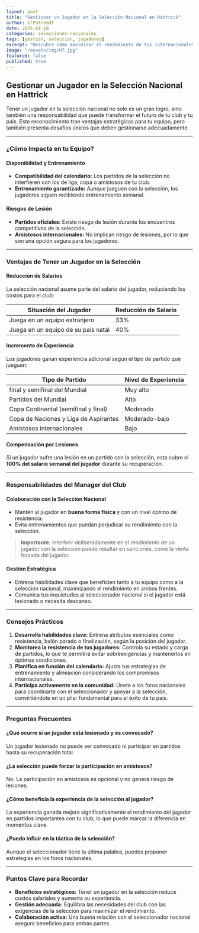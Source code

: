 ```yaml
---
layout: post
title: "Gestionar un Jugador en la Selección Nacional en Hattrick"
author: elPatronHT
date: 2025-01-10
categories: selecciones-nacionales
tags: [gestión, selección, jugadores]
excerpt: "Descubre cómo maximizar el rendimiento de tus internacionales mientras proteges los intereses de tu club, y lleva a tu equipo al éxito en todos los frentes."
image: "/assets/img/HT.jpg"
featured: false
published: true
---
```


## Gestionar un Jugador en la Selección Nacional en Hattrick

Tener un jugador en la selección nacional no solo es un gran logro, sino también una responsabilidad que puede transformar el futuro de tu club y tu país. Este reconocimiento trae ventajas estratégicas para tu equipo, pero también presenta desafíos únicos que deben gestionarse adecuadamente.

---

### ¿Cómo Impacta en tu Equipo?

#### Disponibilidad y Entrenamiento

- **Compatibilidad del calendario:** Los partidos de la selección no interfieren con los de liga, copa o amistosos de tu club.
- **Entrenamiento garantizado:** Aunque jueguen con la selección, los jugadores siguen recibiendo entrenamiento semanal.

#### Riesgos de Lesión

- **Partidos oficiales:** Existe riesgo de lesión durante los encuentros competitivos de la selección.
- **Amistosos internacionales:** No implican riesgo de lesiones, por lo que son una opción segura para los jugadores.

---

### Ventajas de Tener un Jugador en la Selección

#### Reducción de Salarios

La selección nacional asume parte del salario del jugador, reduciendo los costos para el club:

| **Situación del Jugador**           | **Reducción de Salario** |
| ----------------------------------- | ------------------------ |
| Juega en un equipo extranjero       | 33%                      |
| Juega en un equipo de su país natal | 40%                      |

#### Incremento de Experiencia

Los jugadores ganan experiencia adicional según el tipo de partido que jueguen:

| **Tipo de Partido**                   | **Nivel de Experiencia** |
| ------------------------------------- | ------------------------ |
| final y semifinal del Mundial         | Muy alto                 |
| Partidos del Mundial                  | Alto                     |
| Copa Continental (semifinal y final)  | Moderado                 |
| Copa de Naciones y Liga de Aspirantes | Moderado-bajo            |
| Amistosos internacionales             | Bajo                     |

#### Compensación por Lesiones

Si un jugador sufre una lesión en un partido con la selección, esta cubre el **100% del salario semanal del jugador** durante su recuperación.

---

### Responsabilidades del Manager del Club

#### Colaboración con la Selección Nacional

- Mantén al jugador en **buena forma física** y con un nivel óptimo de resistencia.
- Evita entrenamientos que puedan perjudicar su rendimiento con la selección.

> **Importante:** Interferir deliberadamente en el rendimiento de un jugador con la selección puede resultar en sanciones, como la venta forzada del jugador.

#### Gestión Estratégica

- Entrena habilidades clave que beneficien tanto a tu equipo como a la selección nacional, maximizando el rendimiento en ambos frentes.
- Comunica tus inquietudes al seleccionador nacional si el jugador está lesionado o necesita descanso.

---

### Consejos Prácticos

1. **Desarrolla habilidades clave:** Entrena atributos esenciales como resistencia, balón parado o finalización, según la posición del jugador.
2. **Monitorea la resistencia de tus jugadores:** Controla su estado y carga de partidos, lo que te permitirá evitar sobreexigencias y mantenerlos en óptimas condiciones.
3. **Planifica en función del calendario:** Ajusta tus estrategias de entrenamiento y alineación considerando los compromisos internacionales.
4. **Participa activamente en la comunidad:** Únete a los foros nacionales para coordinarte con el seleccionador y apoyar a la selección, convirtiéndote en un pilar fundamental para el éxito de tu país.

---

### Preguntas Frecuentes

#### ¿Qué ocurre si un jugador está lesionado y es convocado?

Un jugador lesionado no puede ser convocado ni participar en partidos hasta su recuperación total.

#### ¿La selección puede forzar la participación en amistosos?

No. La participación en amistosos es opcional y no genera riesgo de lesiones.

#### ¿Cómo beneficia la experiencia de la selección al jugador?

La experiencia ganada mejora significativamente el rendimiento del jugador en partidos importantes con tu club, lo que puede marcar la diferencia en momentos clave.

#### ¿Puedo influir en la táctica de la selección?

Aunque el seleccionador tiene la última palabra, puedes proponer estrategias en los foros nacionales.

---

### Puntos Clave para Recordar

- **Beneficios estratégicos:** Tener un jugador en la selección reduce costos salariales y aumenta su experiencia.
- **Gestión adecuada:** Equilibra las necesidades del club con las exigencias de la selección para maximizar el rendimiento.
- **Colaboración activa:** Una buena relación con el seleccionador nacional asegura beneficios para ambas partes.
